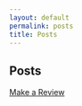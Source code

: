 ```yaml
---
layout: default
permalink: posts
title: Posts
---
```


## Posts

<a class="log" href="{{site.baseurl}}/review">Make a Review</a>